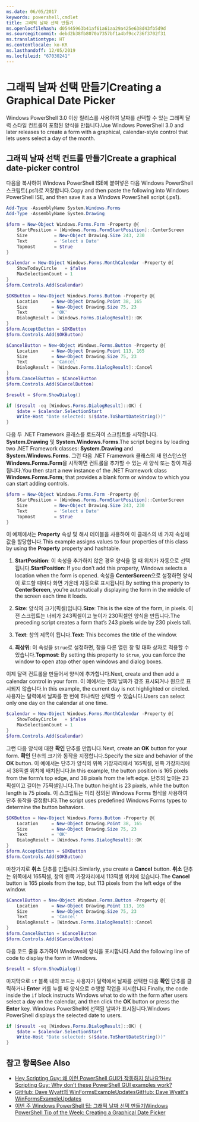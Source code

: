 ```yaml
---
ms.date: 06/05/2017
keywords: powershell,cmdlet
title: 그래픽 날짜 선택 만들기
ms.openlocfilehash: d05445963b41af61a61aa29a425e638d43fb5d9d
ms.sourcegitcommit: debd2b38fb8070a7357bf1a4bf9cc736f3702f31
ms.translationtype: HT
ms.contentlocale: ko-KR
ms.lasthandoff: 12/05/2019
ms.locfileid: "67030241"
---
```

# <a name="creating-a-graphical-date-picker"></a><span data-ttu-id="f2033-103">그래픽 날짜 선택 만들기</span><span class="sxs-lookup"><span data-stu-id="f2033-103">Creating a Graphical Date Picker</span></span>

<span data-ttu-id="f2033-104">Windows PowerShell 3.0 이상 릴리스를 사용하여 날짜를 선택할 수 있는 그래픽 달력 스타일 컨트롤이 포함된 양식을 만듭니다.</span><span class="sxs-lookup"><span data-stu-id="f2033-104">Use Windows PowerShell 3.0 and later releases to create a form with a graphical, calendar-style control that lets users select a day of the month.</span></span>

## <a name="create-a-graphical-date-picker-control"></a><span data-ttu-id="f2033-105">그래픽 날짜 선택 컨트롤 만들기</span><span class="sxs-lookup"><span data-stu-id="f2033-105">Create a graphical date-picker control</span></span>

<span data-ttu-id="f2033-106">다음을 복사하여 Windows PowerShell ISE에 붙여넣은 다음 Windows PowerShell 스크립트(.ps1)로 저장합니다.</span><span class="sxs-lookup"><span data-stu-id="f2033-106">Copy and then paste the following into Windows PowerShell ISE, and then save it as a Windows PowerShell script (.ps1).</span></span>

```powershell
Add-Type -AssemblyName System.Windows.Forms
Add-Type -AssemblyName System.Drawing

$form = New-Object Windows.Forms.Form -Property @{
    StartPosition = [Windows.Forms.FormStartPosition]::CenterScreen
    Size          = New-Object Drawing.Size 243, 230
    Text          = 'Select a Date'
    Topmost       = $true
}

$calendar = New-Object Windows.Forms.MonthCalendar -Property @{
    ShowTodayCircle   = $false
    MaxSelectionCount = 1
}
$form.Controls.Add($calendar)

$OKButton = New-Object Windows.Forms.Button -Property @{
    Location     = New-Object Drawing.Point 38, 165
    Size         = New-Object Drawing.Size 75, 23
    Text         = 'OK'
    DialogResult = [Windows.Forms.DialogResult]::OK
}
$form.AcceptButton = $OKButton
$form.Controls.Add($OKButton)

$CancelButton = New-Object Windows.Forms.Button -Property @{
    Location     = New-Object Drawing.Point 113, 165
    Size         = New-Object Drawing.Size 75, 23
    Text         = 'Cancel'
    DialogResult = [Windows.Forms.DialogResult]::Cancel
}
$form.CancelButton = $CancelButton
$form.Controls.Add($CancelButton)

$result = $form.ShowDialog()

if ($result -eq [Windows.Forms.DialogResult]::OK) {
    $date = $calendar.SelectionStart
    Write-Host "Date selected: $($date.ToShortDateString())"
}
```

<span data-ttu-id="f2033-107">다음 두 .NET Framework 클래스를 로드하여 스크립트를 시작합니다. **System.Drawing** 및 **System.Windows.Forms**.</span><span class="sxs-lookup"><span data-stu-id="f2033-107">The script begins by loading two .NET Framework classes: **System.Drawing** and **System.Windows.Forms**.</span></span>
<span data-ttu-id="f2033-108">그런 다음 .NET Framework 클래스의 새 인스턴스인 **Windows.Forms.Form**을 시작하면 컨트롤을 추가할 수 있는 새 양식 또는 창이 제공됩니다.</span><span class="sxs-lookup"><span data-stu-id="f2033-108">You then start a new instance of the .NET Framework class **Windows.Forms.Form**; that provides a blank form or window to which you can start adding controls.</span></span>

```powershell
$form = New-Object Windows.Forms.Form -Property @{
    StartPosition = [Windows.Forms.FormStartPosition]::CenterScreen
    Size          = New-Object Drawing.Size 243, 230
    Text          = 'Select a Date'
    Topmost       = $true
}
```

<span data-ttu-id="f2033-109">이 예제에서는 **Property** 속성 및 해시 테이블을 사용하여 이 클래스의 네 가지 속성에 값을 할당합니다.</span><span class="sxs-lookup"><span data-stu-id="f2033-109">This example assigns values to four properties of this class by using the **Property** property and hashtable.</span></span>

1. <span data-ttu-id="f2033-110">**StartPosition**: 이 속성을 추가하지 않은 경우 양식을 열 때 위치가 자동으로 선택됩니다.</span><span class="sxs-lookup"><span data-stu-id="f2033-110">**StartPosition**: If you don’t add this property, Windows selects a location when the form is opened.</span></span>
   <span data-ttu-id="f2033-111">속성을 **CenterScreen**으로 설정하면 양식이 로드할 때마다 화면 가운데 자동으로 표시됩니다.</span><span class="sxs-lookup"><span data-stu-id="f2033-111">By setting this property to **CenterScreen**, you’re automatically displaying the form in the middle of the screen each time it loads.</span></span>

2. <span data-ttu-id="f2033-112">**Size**: 양식의 크기(픽셀)입니다.</span><span class="sxs-lookup"><span data-stu-id="f2033-112">**Size**: This is the size of the form, in pixels.</span></span>
   <span data-ttu-id="f2033-113">이전 스크립트는 너비가 243픽셀이고 높이가 230픽셀인 양식을 만듭니다.</span><span class="sxs-lookup"><span data-stu-id="f2033-113">The preceding script creates a form that’s 243 pixels wide by 230 pixels tall.</span></span>

3. <span data-ttu-id="f2033-114">**Text**: 창의 제목이 됩니다.</span><span class="sxs-lookup"><span data-stu-id="f2033-114">**Text**: This becomes the title of the window.</span></span>

4. <span data-ttu-id="f2033-115">**최상위**: 이 속성을 `$true`로 설정하면, 창을 다른 열린 창 및 대화 상자로 적용할 수 있습니다.</span><span class="sxs-lookup"><span data-stu-id="f2033-115">**Topmost**: By setting this property to `$true`, you can force the window to open atop other open windows and dialog boxes.</span></span>

<span data-ttu-id="f2033-116">이제 달력 컨트롤을 만들어서 양식에 추가합니다.</span><span class="sxs-lookup"><span data-stu-id="f2033-116">Next, create and then add a calendar control in your form.</span></span>
<span data-ttu-id="f2033-117">이 예에서는 현재 날짜가 강조 표시되거나 원으로 표시되지 않습니다.</span><span class="sxs-lookup"><span data-stu-id="f2033-117">In this example, the current day is not highlighted or circled.</span></span>
<span data-ttu-id="f2033-118">사용자는 달력에서 날짜를 한 번에 하나씩만 선택할 수 있습니다.</span><span class="sxs-lookup"><span data-stu-id="f2033-118">Users can select only one day on the calendar at one time.</span></span>

```powershell
$calendar = New-Object Windows.Forms.MonthCalendar -Property @{
    ShowTodayCircle   = $false
    MaxSelectionCount = 1
}
$form.Controls.Add($calendar)
```

<span data-ttu-id="f2033-119">그런 다음 양식에 대한 **확인** 단추를 만듭니다.</span><span class="sxs-lookup"><span data-stu-id="f2033-119">Next, create an **OK** button for your form.</span></span>
<span data-ttu-id="f2033-120">**확인** 단추의 크기와 동작을 지정합니다.</span><span class="sxs-lookup"><span data-stu-id="f2033-120">Specify the size and behavior of the **OK** button.</span></span>
<span data-ttu-id="f2033-121">이 예에서는 단추가 양식의 위쪽 가장자리에서 165픽셀, 왼쪽 가장자리에서 38픽셀 위치에 배치됩니다.</span><span class="sxs-lookup"><span data-stu-id="f2033-121">In this example, the button position is 165 pixels from the form’s top edge, and 38 pixels from the left edge.</span></span>
<span data-ttu-id="f2033-122">단추의 높이는 23픽셀이고 길이는 75픽셀입니다.</span><span class="sxs-lookup"><span data-stu-id="f2033-122">The button height is 23 pixels, while the button length is 75 pixels.</span></span>
<span data-ttu-id="f2033-123">이 스크립트는 미리 정의된 Windows Forms 형식을 사용하여 단추 동작을 결정합니다.</span><span class="sxs-lookup"><span data-stu-id="f2033-123">The script uses predefined Windows Forms types to determine the button behaviors.</span></span>

```powershell
$OKButton = New-Object Windows.Forms.Button -Property @{
    Location     = New-Object Drawing.Point 38, 165
    Size         = New-Object Drawing.Size 75, 23
    Text         = 'OK'
    DialogResult = [Windows.Forms.DialogResult]::OK
}
$form.AcceptButton = $OKButton
$form.Controls.Add($OKButton)
```

<span data-ttu-id="f2033-124">마찬가지로 **취소** 단추를 만듭니다.</span><span class="sxs-lookup"><span data-stu-id="f2033-124">Similarly, you create a **Cancel** button.</span></span>
<span data-ttu-id="f2033-125">**취소** 단추는 위쪽에서 165픽셀, 창의 왼쪽 가장자리에서 113픽셀 위치에 있습니다.</span><span class="sxs-lookup"><span data-stu-id="f2033-125">The **Cancel** button is 165 pixels from the top, but 113 pixels from the left edge of the window.</span></span>

```powershell
$CancelButton = New-Object Windows.Forms.Button -Property @{
    Location     = New-Object Drawing.Point 113, 165
    Size         = New-Object Drawing.Size 75, 23
    Text         = 'Cancel'
    DialogResult = [Windows.Forms.DialogResult]::Cancel
}
$form.CancelButton = $CancelButton
$form.Controls.Add($CancelButton)
```

<span data-ttu-id="f2033-126">다음 코드 줄을 추가하여 Windows에 양식을 표시합니다.</span><span class="sxs-lookup"><span data-stu-id="f2033-126">Add the following line of code to display the form in Windows.</span></span>

```powershell
$result = $form.ShowDialog()
```

<span data-ttu-id="f2033-127">마지막으로 `if` 블록 내의 코드는 사용자가 달력에서 날짜를 선택한 다음 **확인** 단추를 클릭하거나 **Enter** 키를 누를 때 양식으로 수행할 작업을 지시합니다.</span><span class="sxs-lookup"><span data-stu-id="f2033-127">Finally, the code inside the `if` block instructs Windows what to do with the form after users select a day on the calendar, and then click the **OK** button or press the **Enter** key.</span></span>
<span data-ttu-id="f2033-128">Windows PowerShell에 선택된 날짜가 표시됩니다.</span><span class="sxs-lookup"><span data-stu-id="f2033-128">Windows PowerShell displays the selected date to users.</span></span>

```powershell
if ($result -eq [Windows.Forms.DialogResult]::OK) {
    $date = $calendar.SelectionStart
    Write-Host "Date selected: $($date.ToShortDateString())"
}
```

## <a name="see-also"></a><span data-ttu-id="f2033-129">참고 항목</span><span class="sxs-lookup"><span data-stu-id="f2033-129">See Also</span></span>

- [<span data-ttu-id="f2033-130">Hey Scripting Guy:  왜 이런 PowerShell GUI가 작동하지 않나요?</span><span class="sxs-lookup"><span data-stu-id="f2033-130">Hey Scripting Guy:  Why don’t these PowerShell GUI examples work?</span></span>](https://go.microsoft.com/fwlink/?LinkId=506644)
- [<span data-ttu-id="f2033-131">GitHub: Dave Wyatt의 WinFormsExampleUpdates</span><span class="sxs-lookup"><span data-stu-id="f2033-131">GitHub: Dave Wyatt's WinFormsExampleUpdates</span></span>](https://github.com/dlwyatt/WinFormsExampleUpdates)
- [<span data-ttu-id="f2033-132">이번 주 Windows PowerShell 팁:  그래픽 날짜 선택 만들기</span><span class="sxs-lookup"><span data-stu-id="f2033-132">Windows PowerShell Tip of the Week:  Creating a Graphical Date Picker</span></span>](https://technet.microsoft.com/library/ff730942.aspx)
